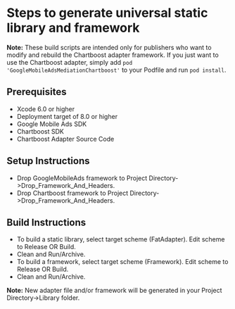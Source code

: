 # Steps to generate universal static library and framework

**Note:** These build scripts are intended only for publishers who want to
modify and rebuild the Chartboost adapter framework. If you just want to use the
Chartboost adapter, simply add `pod 'GoogleMobileAdsMediationChartboost'` to
your Podfile and run `pod install`.

## Prerequisites
- Xcode 6.0 or higher
- Deployment target of 8.0 or higher
- Google Mobile Ads SDK
- Chartboost SDK
- Chartboost Adapter Source Code

## Setup Instructions
- Drop GoogleMobileAds framework to
  Project Directory->Drop_Framework_And_Headers.
- Drop Chartboost framework to Project Directory->Drop_Framework_And_Headers.

## Build Instructions
- To build a static library, select target scheme (FatAdapter). Edit scheme to
  Release OR Build.
- Clean and Run/Archive.
- To build a framework, select target scheme (Framework). Edit scheme to
  Release OR Build.
- Clean and Run/Archive.

**Note:** New adapter file and/or framework will be generated in your
Project Directory->Library folder.
